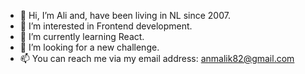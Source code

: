 - 👋 Hi, I’m Ali and, have been living in NL since 2007.
- 👀 I’m interested in Frontend development.
- 🌱 I’m currently learning React.
- 💞️ I’m looking for a new challenge.
- 📫 You can reach me via my email address: anmalik82@gmail.com

<!---
anmalik82/anmalik82 is a ✨ special ✨ repository because its `README.md` (this file) appears on your GitHub profile.
You can click the Preview link to take a look at your changes.
--->
